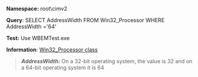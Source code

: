 **Namespace:** root\cimv2

**Query**: SELECT AddressWidth FROM Win32_Processor WHERE AddressWidth ='64'

**Test:** Use WBEMTest.exe

**Information**: [Win32_Processor class](https://msdn.microsoft.com/en-us/library/aa394373(v=vs.85).aspx)

>***AddressWidth:*** On a 32-bit operating system, the value is 32 and on a 64-bit operating system it is 64

